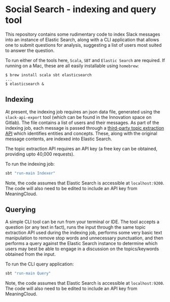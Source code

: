 # Social Search - indexing and query tool
This repository contains some rudimentary code to index Slack messages into an instance of Elastic Search, along with a CLI application that allows one to submit questions for analysis, suggesting a list of users most suited to answer the question.

To run either of the tools here, `Scala`, `SBT` and `Elastic Search` are required. If running on a Mac, these are all easily installable using `homebrew`:

```
$ brew install scala sbt elasticsearch
...
$ elasticsearch &
```

## Indexing
At present, the indexing job requires an json data file, generated using the `slack-api-export` tool (which can be found in the Innovation space on Gitlab). The file contains a list of users and their messages. As part of the indexing job, each message is passed through a [third-party topic extraction API](https://www.meaningcloud.com/developer/topics-extraction) which identifies entities and concepts. These, along with the original message contents, are indexed into Elastic Search.

The topic extraction API requires an API key (a free key can be obtained, providing upto 40,000 requests).

To run the indexing job:

```bash
sbt "run-main Indexer"
```

Note, the code assumes that Elastic Search is accessible at `localhost:9200`. The code will also need to be edited to include an API key from MeaningCloud.

## Querying
A simple CLI tool can be run from your terminal or IDE. The tool accepts a question (or any text in fact), runs the input through the same topic extraction API used during the indexing job, performs some very basic text manipulation to remove stop words and unnecessary punctuation, and then performs a query against the Elastic Search instance to determine which users may best be able to engage in a discussion on the topics/keywords obtained from the input.

To run the CLI query application:

```bash
sbt "run-main Query"
```

Note, the code assumes that Elastic Search is accessible at `localhost:9200`. The code will also need to be edited to include an API key from MeaningCloud.
